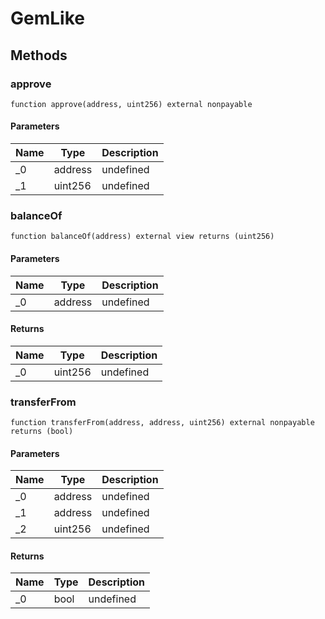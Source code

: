 # GemLike









## Methods

### approve

```solidity
function approve(address, uint256) external nonpayable
```





#### Parameters

| Name | Type | Description |
|---|---|---|
| _0 | address | undefined |
| _1 | uint256 | undefined |

### balanceOf

```solidity
function balanceOf(address) external view returns (uint256)
```





#### Parameters

| Name | Type | Description |
|---|---|---|
| _0 | address | undefined |

#### Returns

| Name | Type | Description |
|---|---|---|
| _0 | uint256 | undefined |

### transferFrom

```solidity
function transferFrom(address, address, uint256) external nonpayable returns (bool)
```





#### Parameters

| Name | Type | Description |
|---|---|---|
| _0 | address | undefined |
| _1 | address | undefined |
| _2 | uint256 | undefined |

#### Returns

| Name | Type | Description |
|---|---|---|
| _0 | bool | undefined |




